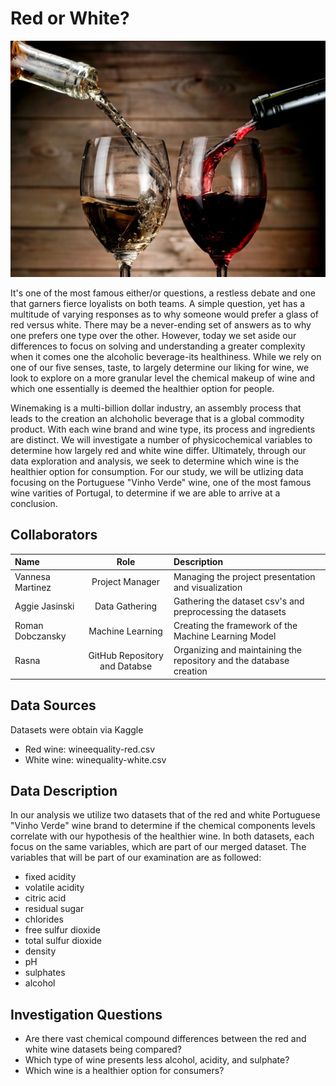 # Red or White?

![red_white](Images/red_white.png)

It's one of the most famous either/or questions, a restless debate and one that garners fierce loyalists on both teams. A simple question, yet has a multitude of varying responses as to why someone would prefer a glass of red versus white. There may be a never-ending set of answers as to why one prefers one type over the other. However, today we set aside our differences to focus on solving and understanding a greater complexity when it comes one the alcoholic beverage-its healthiness. While we rely on one of our five senses, taste, to largely determine our liking for wine, we look to explore on a more granular level the chemical makeup of wine and which one essentially is deemed the healthier option for people. 

Winemaking is a multi-billion dollar industry, an assembly process that leads to the creation an alchoholic beverage that is a global commodity product. With each wine brand and wine type, its process and ingredients are distinct. We will investigate a number of physicochemical variables to determine how largely red and white wine differ. Ultimately, through our data exploration and analysis, we seek to determine which wine is the healthier option for consumption. For our study, we will be utlizing data focusing on the Portuguese "Vinho Verde" wine, one of the most famous wine varities of Portugal, to determine if we are able to arrive at a conclusion. 

## Collaborators
| Name | Role | Description |
| :---         |     :---:      | :---         |
| Vannesa Martinez | Project Manager | Managing the project presentation and visualization|
| Aggie Jasinski | Data Gathering | Gathering the dataset csv's and preprocessing the datasets|
| Roman Dobczansky | Machine Learning | Creating the framework of the Machine Learning Model |
| Rasna | GitHub Repository and Databse | Organizing and maintaining the repository and the database creation|

## Data Sources
Datasets were obtain via Kaggle
- Red wine: wineequality-red.csv
- White wine: winequality-white.csv

## Data Description
In our analysis we utilize two datasets that of the red and white Portuguese "Vinho Verde" wine brand to determine if the chemical components levels correlate with our hypothesis of the healthier wine. In both datasets, each focus on the same variables, which are part of our merged dataset. The variables that will be part of our examination are as followed:
- fixed acidity
- volatile acidity
- citric acid
- residual sugar
- chlorides
- free sulfur dioxide
- total sulfur dioxide
- density
- pH
- sulphates
- alcohol

## Investigation Questions
- Are there vast chemical compound differences between the red and white wine datasets being compared?
- Which type of wine presents less alcohol, acidity, and sulphate?
- Which wine is a healthier option for consumers?
